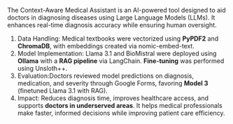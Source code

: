 The Context-Aware Medical Assistant is an AI-powered tool designed to aid doctors in diagnosing diseases using Large Language Models (LLMs). It enhances real-time diagnosis accuracy while ensuring human oversight.  
1. Data Handling: Medical textbooks  were vectorized using **PyPDF2** and **ChromaDB**, with embeddings created via nomic-embed-text.  
2. Model Implementation: Llama 3.1 and BioMistral were deployed using **Ollama** with a **RAG pipeline** via LangChain. **Fine-tuning** was performed using Unsloth++.  
3. Evaluation:Doctors reviewed model predictions on diagnosis, medication, and severity through Google Forms, favoring **Model 3** (finetuned Llama 3.1 with RAG).  
4. Impact: Reduces diagnosis time, improves healthcare access, and supports **doctors in underserved areas**. It helps medical professionals make faster, informed decisions while improving patient care efficiency.
